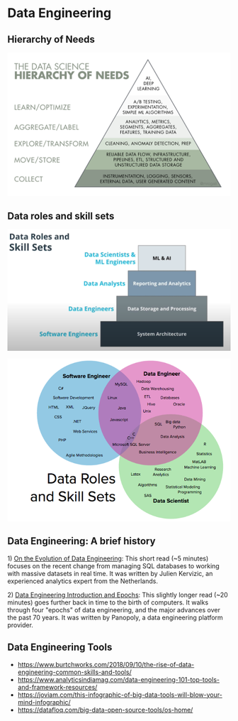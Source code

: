 # Data Engineering

## Hierarchy of Needs
![hierarchy](images/ds-hierarchy-od-needs.png "Hierarchy of needs")

## Data roles and skill sets
![roles and skills](images/roles-and-skills.png "Data Roels and Skill Sets")

![roles and skills](images/roles-and-skills-detail.png "Data Roels and Skill Sets")


## Data Engineering: A brief history

1) [On the Evolution of Data Engineering](https://medium.com/analytics-and-data/on-the-evolution-of-data-engineering-c5e56d273e37): This short read (~5 minutes) focuses on the recent change from managing SQL databases to working with massive datasets in real time. It was written by Julien Kervizic, an experienced analytics expert from the Netherlands.

2) [Data Engineering Introduction and Epochs](https://learn.panoply.io/hubfs/Data%20Engineering%20-%20Introduction%20and%20Epochs.pdf): This slightly longer read (~20 minutes) goes further back in time to the birth of computers. It walks through four "epochs" of data engineering, and the major advances over the past 70 years. It was written by Panopoly, a data engineering platform provider.

## Data Engineering Tools

-   <https://www.burtchworks.com/2018/09/10/the-rise-of-data-engineering-common-skills-and-tools/>
-   <https://www.analyticsindiamag.com/data-engineering-101-top-tools-and-framework-resources/>
-   <https://joviam.com/this-infographic-of-big-data-tools-will-blow-your-mind-infographic/>
-   <https://datafloq.com/big-data-open-source-tools/os-home/>